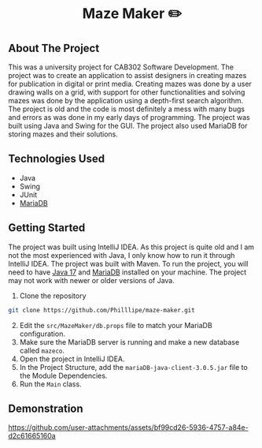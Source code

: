 <h1 align="center">Maze Maker ✏️</h1>

## About The Project

This was a university project for CAB302 Software Development. The project was to create an application to assist designers in creating mazes for publication in digital or print media. Creating mazes was done by a user drawing walls on a grid, with support for other functionalities and solving mazes was done by the application using a depth-first search algorithm. The project is old and the code is most definitely a mess with many bugs and errors as was done in my early days of programming. The project was built using Java and Swing for the GUI. The project also used MariaDB for storing mazes and their solutions.

## Technologies Used

- Java
- Swing
- JUnit
- [MariaDB](https://mariadb.org/)

## Getting Started

The project was built using IntelliJ IDEA. As this project is quite old and I am not the most experienced with Java, I only know how to run it through IntelliJ IDEA. The project was built with Maven. To run the project, you will need to have [Java 17](https://www.oracle.com/java/technologies/javase/jdk17-archive-downloads.html) and [MariaDB](https://mariadb.org/download) installed on your machine. The project may not work with newer or older versions of Java.

1. Clone the repository

```bash
git clone https://github.com/Philllipe/maze-maker.git
```

2. Edit the `src/MazeMaker/db.props` file to match your MariaDB configuration.
3. Make sure the MariaDB server is running and make a new database called `mazeco`.
4. Open the project in IntelliJ IDEA.
5. In the Project Structure, add the `mariaDB-java-client-3.0.5.jar` file to the Module Dependencies.
6. Run the `Main` class.

## Demonstration
https://github.com/user-attachments/assets/bf99cd26-5936-4757-a84e-d2c61665160a

